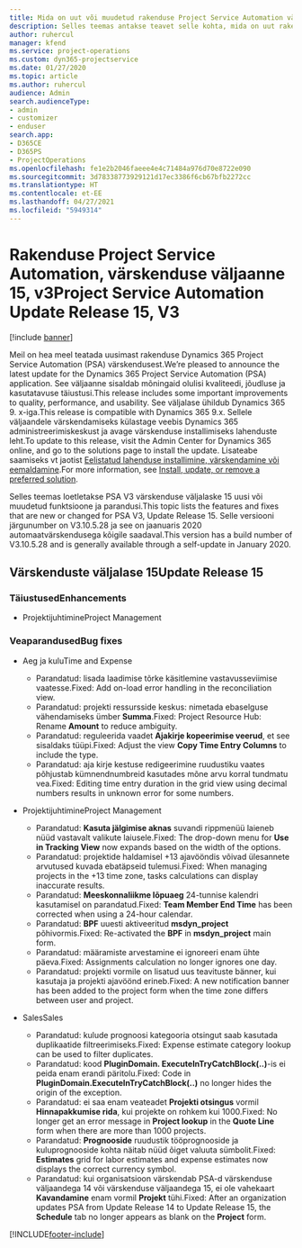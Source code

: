 ```yaml
---
title: Mida on uut või muudetud rakenduse Project Service Automation värskenduse väljaandes 15, V3
description: Selles teemas antakse teavet selle kohta, mida on uut rakenduse Project Service Automation värskenduse väljaandes 15, v3.
author: ruhercul
manager: kfend
ms.service: project-operations
ms.custom: dyn365-projectservice
ms.date: 01/27/2020
ms.topic: article
ms.author: ruhercul
audience: Admin
search.audienceType:
- admin
- customizer
- enduser
search.app:
- D365CE
- D365PS
- ProjectOperations
ms.openlocfilehash: fe1e2b2046faeee4e4c71484a976d70e8722e090
ms.sourcegitcommit: 3d78338773929121d17ec3386f6cb67bfb2272cc
ms.translationtype: HT
ms.contentlocale: et-EE
ms.lasthandoff: 04/27/2021
ms.locfileid: "5949314"
---
```

# <a name="project-service-automation-update-release-15-v3"></a><span data-ttu-id="fbcaa-103">Rakenduse Project Service Automation, värskenduse väljaanne 15, v3</span><span class="sxs-lookup"><span data-stu-id="fbcaa-103">Project Service Automation Update Release 15, V3</span></span>

[!include [banner](../includes/psa-now-project-operations.md)]

<span data-ttu-id="fbcaa-104">Meil on hea meel teatada uusimast rakenduse Dynamics 365 Project Service Automation (PSA) värskendusest.</span><span class="sxs-lookup"><span data-stu-id="fbcaa-104">We’re pleased to announce the latest update for the Dynamics 365 Project Service Automation (PSA) application.</span></span> <span data-ttu-id="fbcaa-105">See väljaanne sisaldab mõningaid olulisi kvaliteedi, jõudluse ja kasutatavuse täiustusi.</span><span class="sxs-lookup"><span data-stu-id="fbcaa-105">This release includes some important improvements to quality, performance, and usability.</span></span> <span data-ttu-id="fbcaa-106">See väljalase ühildub Dynamics 365 9. x-iga.</span><span class="sxs-lookup"><span data-stu-id="fbcaa-106">This release is compatible with Dynamics 365 9.x.</span></span> <span data-ttu-id="fbcaa-107">Sellele väljaandele värskendamiseks külastage veebis Dynamics 365 administreerimiskeskust ja avage värskenduse installimiseks lahenduste leht.</span><span class="sxs-lookup"><span data-stu-id="fbcaa-107">To update to this release, visit the Admin Center for Dynamics 365 online, and go to the solutions page to install the update.</span></span> <span data-ttu-id="fbcaa-108">Lisateabe saamiseks vt jaotist [Eelistatud lahenduse installimine, värskendamine või eemaldamine](/power-platform/admin/install-remove-preferred-solution).</span><span class="sxs-lookup"><span data-stu-id="fbcaa-108">For more information, see [Install, update, or remove a preferred solution](/power-platform/admin/install-remove-preferred-solution).</span></span>

<span data-ttu-id="fbcaa-109">Selles teemas loetletakse PSA V3 värskenduse väljalaske 15 uusi või muudetud funktsioone ja parandusi.</span><span class="sxs-lookup"><span data-stu-id="fbcaa-109">This topic lists the features and fixes that are new or changed for PSA V3, Update Release 15.</span></span> <span data-ttu-id="fbcaa-110">Selle versiooni järgunumber on V3.10.5.28 ja see on jaanuaris 2020 automaatvärskendusega kõigile saadaval.</span><span class="sxs-lookup"><span data-stu-id="fbcaa-110">This version has a build number of V3.10.5.28 and is generally available through a self-update in January 2020.</span></span>

## <a name="update-release-15"></a><span data-ttu-id="fbcaa-111">Värskenduste väljalase 15</span><span class="sxs-lookup"><span data-stu-id="fbcaa-111">Update Release 15</span></span> 

### <a name="enhancements"></a><span data-ttu-id="fbcaa-112">Täiustused</span><span class="sxs-lookup"><span data-stu-id="fbcaa-112">Enhancements</span></span>

- <span data-ttu-id="fbcaa-113">Projektijuhtimine</span><span class="sxs-lookup"><span data-stu-id="fbcaa-113">Project Management</span></span>

### <a name="bug-fixes"></a><span data-ttu-id="fbcaa-114">Veaparandused</span><span class="sxs-lookup"><span data-stu-id="fbcaa-114">Bug fixes</span></span>

- <span data-ttu-id="fbcaa-115">Aeg ja kulu</span><span class="sxs-lookup"><span data-stu-id="fbcaa-115">Time and Expense</span></span>

  - <span data-ttu-id="fbcaa-116">Parandatud: lisada laadimise tõrke käsitlemine vastavusseviimise vaatesse.</span><span class="sxs-lookup"><span data-stu-id="fbcaa-116">Fixed: Add on-load error handling in the reconciliation view.</span></span>
  - <span data-ttu-id="fbcaa-117">Parandatud: projekti ressursside keskus: nimetada ebaselguse vähendamiseks ümber **Summa**.</span><span class="sxs-lookup"><span data-stu-id="fbcaa-117">Fixed: Project Resource Hub: Rename **Amount** to reduce ambiguity.</span></span>
  - <span data-ttu-id="fbcaa-118">Parandatud: reguleerida vaadet **Ajakirje kopeerimise veerud**, et see sisaldaks tüüpi.</span><span class="sxs-lookup"><span data-stu-id="fbcaa-118">Fixed: Adjust the view **Copy Time Entry Columns** to include the type.</span></span>
  - <span data-ttu-id="fbcaa-119">Parandatud: aja kirje kestuse redigeerimine ruudustiku vaates põhjustab kümnendnumbreid kasutades mõne arvu korral tundmatu vea.</span><span class="sxs-lookup"><span data-stu-id="fbcaa-119">Fixed: Editing time entry duration in the grid view using decimal numbers results in unknown error for some numbers.</span></span>

- <span data-ttu-id="fbcaa-120">Projektijuhtimine</span><span class="sxs-lookup"><span data-stu-id="fbcaa-120">Project Management</span></span>

  - <span data-ttu-id="fbcaa-121">Parandatud: **Kasuta jälgimise aknas** suvandi rippmenüü laieneb nüüd vastavalt valikute laiusele.</span><span class="sxs-lookup"><span data-stu-id="fbcaa-121">Fixed: The drop-down menu for **Use in Tracking View** now expands based on the width of the options.</span></span>
  - <span data-ttu-id="fbcaa-122">Parandatud: projektide haldamisel +13 ajavööndis võivad ülesannete arvutused kuvada ebatäpseid tulemusi.</span><span class="sxs-lookup"><span data-stu-id="fbcaa-122">Fixed: When managing projects in the +13 time zone, tasks calculations can display inaccurate results.</span></span>
  - <span data-ttu-id="fbcaa-123">Parandatud: **Meeskonnaliikme lõpuaeg** 24-tunnise kalendri kasutamisel on parandatud.</span><span class="sxs-lookup"><span data-stu-id="fbcaa-123">Fixed: **Team Member End Time** has been corrected when using a 24-hour calendar.</span></span>
  - <span data-ttu-id="fbcaa-124">Parandatud: **BPF** uuesti aktiveeritud **msdyn_project** põhivormis.</span><span class="sxs-lookup"><span data-stu-id="fbcaa-124">Fixed: Re-activated the **BPF** in **msdyn_project** main form.</span></span>
  - <span data-ttu-id="fbcaa-125">Parandatud: määramiste arvestamine ei ignoreeri enam ühte päeva.</span><span class="sxs-lookup"><span data-stu-id="fbcaa-125">Fixed: Assignments calculation no longer ignores one day.</span></span>
  - <span data-ttu-id="fbcaa-126">Parandatud: projekti vormile on lisatud uus teavituste bänner, kui kasutaja ja projekti ajavöönd erineb.</span><span class="sxs-lookup"><span data-stu-id="fbcaa-126">Fixed: A new notification banner has been added to the project form when the time zone differs between user and project.</span></span>

- <span data-ttu-id="fbcaa-127">Sales</span><span class="sxs-lookup"><span data-stu-id="fbcaa-127">Sales</span></span>

  - <span data-ttu-id="fbcaa-128">Parandatud: kulude prognoosi kategooria otsingut saab kasutada duplikaatide filtreerimiseks.</span><span class="sxs-lookup"><span data-stu-id="fbcaa-128">Fixed: Expense estimate category lookup can be used to filter duplicates.</span></span>
  - <span data-ttu-id="fbcaa-129">Parandatud: kood **PluginDomain. ExecuteInTryCatchBlock(..)**-is ei peida enam erandi päritolu.</span><span class="sxs-lookup"><span data-stu-id="fbcaa-129">Fixed: Code in **PluginDomain.ExecuteInTryCatchBlock(..)** no longer hides the origin of the exception.</span></span>
  - <span data-ttu-id="fbcaa-130">Parandatud: ei saa enam veateadet **Projekti otsingus** vormil **Hinnapakkumise rida**, kui projekte on rohkem kui 1000.</span><span class="sxs-lookup"><span data-stu-id="fbcaa-130">Fixed: No longer get an error message in **Project lookup** in the **Quote Line** form when there are more than 1000 projects.</span></span>
  - <span data-ttu-id="fbcaa-131">Parandatud: **Prognooside** ruudustik tööprognooside ja kuluprognooside kohta näitab nüüd õiget valuuta sümbolit.</span><span class="sxs-lookup"><span data-stu-id="fbcaa-131">Fixed: **Estimates** grid for labor estimates and expense estimates now displays the correct currency symbol.</span></span>
  - <span data-ttu-id="fbcaa-132">Parandatud: kui organisatsioon värskendab PSA-d värskenduse väljaandega 14 või värskenduse väljaandega 15, ei ole vahekaart **Kavandamine** enam vormil **Projekt** tühi.</span><span class="sxs-lookup"><span data-stu-id="fbcaa-132">Fixed: After an organization updates PSA from Update Release 14 to Update Release 15, the **Schedule** tab no longer appears as blank on the **Project** form.</span></span>


[!INCLUDE[footer-include](../includes/footer-banner.md)]